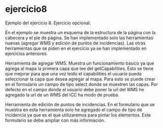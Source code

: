 ejercicio8
==========
Ejemplo del ejercicio 8. Ejercicio opcional.

En el ejemplo se muestra un esquema de la estructura de la página con la cabecera y el pie de página.
Se han implementado solo las herramientas nuevas (agregar WMS y edición de puntos de incidencias). 
Las otras herramientas que se piden en el ejercicio ya se han implementado en ejercicios anteriores.

Herramienta de agregar WMS. 
Muestra un funcionamiento básico ya que agrega al mapa la primera capa que lee del getCapabilities. 
Esto se tiene que mejorar para que una vez leido el capabilities el usuario pueda seleccionar la capa que desea
agregar al mapa. Para esto se puede crear en el formulario un campo de tipo select donde se muestren las capas.
Por defecto en el campo donde el usuario debe poner la url del WMS he agregado la url de un WMS del ICC ha modo de prueba.

Herramienta de edición de puntos de incidencias.
En el formulario que se muestra en esta herramienta solo he agregado el campo de tipo de incidencia
ya que es el que utilizaremos para pintar los elementos. Este formulario se debe ampliar con más información. 
